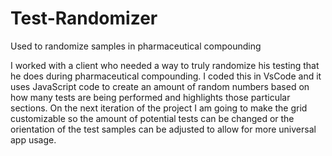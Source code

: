 # Test-Randomizer
Used to randomize samples in pharmaceutical compounding

I worked with a client who needed a way to truly randomize his testing that he does during pharmaceutical compounding.  I coded this in VsCode and it uses 
JavaScript code to create an amount of random numbers based on how many tests are being performed and highlights those particular sections. On the next
iteration of the project I am going to make the grid customizable so the amount of potential tests can be changed or the orientation of the test samples can
be adjusted to allow for more universal app usage.
